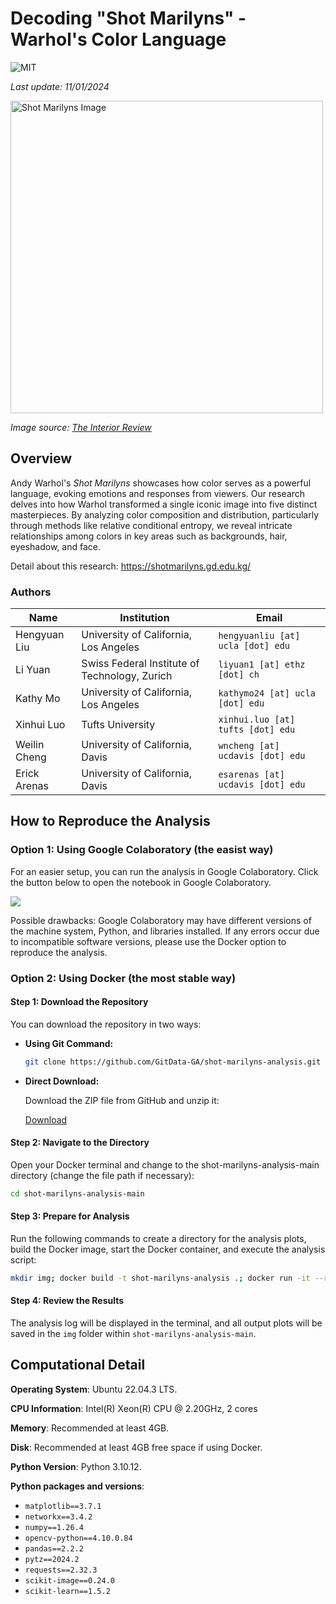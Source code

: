 # Decoding "Shot Marilyns" - Warhol's Color Language

![MIT](https://img.shields.io/github/license/GitData-GA/shot-marilyns-analysis)

*Last update: 11/01/2024*

<img src="https://shotmarilyns.gd.edu.kg/assets/images/background.jpg" alt="Shot Marilyns Image" width="500px"/>

*Image source: <a href="https://www.theinteriorreview.com/story/2022/5/10/critically-assessing-warhols-shot-sage-blue-marilyn?srsltid=AfmBOorNDV0MYlOhOPaHxqHTWfbINkbTNX-h4POd1SvoCzc569K7Swau" target="_blank">The Interior Review</a>*

## Overview

Andy Warhol's *Shot Marilyns* showcases how color serves as a powerful language, evoking emotions and responses from viewers. Our research delves into how Warhol transformed a single iconic image into five distinct masterpieces. By analyzing color composition and distribution, particularly through methods like relative conditional entropy, we reveal intricate relationships among colors in key areas such as backgrounds, hair, eyeshadow, and face.

Detail about this research: https://shotmarilyns.gd.edu.kg/

### Authors

| Name           | Institution                                  | Email                           |
|----------------|----------------------------------------------|---------------------------------|
| Hengyuan Liu   | University of California, Los Angeles        | `hengyuanliu [at] ucla [dot] edu`     |
| Li Yuan       | Swiss Federal Institute of Technology, Zurich | `liyuan1 [at] ethz [dot] ch`          |
| Kathy Mo      | University of California, Los Angeles         | `kathymo24 [at] ucla [dot] edu`       |
| Xinhui Luo    | Tufts University                              | `xinhui.luo [at] tufts [dot] edu`     |
| Weilin Cheng  | University of California, Davis               | `wncheng [at] ucdavis [dot] edu` |
| Erick Arenas  | University of California, Davis               | `esarenas [at] ucdavis [dot] edu` |


## How to Reproduce the Analysis

### Option 1: Using Google Colaboratory (the easist way)

For an easier setup, you can run the analysis in Google Colaboratory. Click the button below to open the notebook in Google Colaboratory.

[![](https://colab.research.google.com/assets/colab-badge.svg)](https://colab.research.google.com/github/GitData-GA/shot-marilyns-analysis/blob/main/main.ipynb)

Possible drawbacks: Google Colaboratory may have different versions of the machine system, Python, and libraries installed. If any errors occur due to incompatible software versions, please use the Docker option to reproduce the analysis.

### Option 2: Using Docker (the most stable way)

#### Step 1: Download the Repository

You can download the repository in two ways:

- **Using Git Command:**

  ```bash
  git clone https://github.com/GitData-GA/shot-marilyns-analysis.git shot-marilyns-analysis-main
  ```

- **Direct Download:**

  Download the ZIP file from GitHub and unzip it:

  [Download](https://github.com/GitData-GA/shot-marilyns-analysis/archive/refs/heads/main.zip)

#### Step 2: Navigate to the Directory

Open your Docker terminal and change to the shot-marilyns-analysis-main directory (change the file path if necessary):

```bash
cd shot-marilyns-analysis-main
```

#### Step 3: Prepare for Analysis

Run the following commands to create a directory for the analysis plots, build the Docker image, start the Docker container, and execute the analysis script:

```bash
mkdir img; docker build -t shot-marilyns-analysis .; docker run -it --rm -v "$(pwd)/img:/img" shot-marilyns-analysis
```

#### Step 4: Review the Results

The analysis log will be displayed in the terminal, and all output plots will be saved in the `img` folder within `shot-marilyns-analysis-main`.

## Computational Detail

**Operating System**: Ubuntu 22.04.3 LTS.

**CPU Information**: Intel(R) Xeon(R) CPU @ 2.20GHz, 2 cores

**Memory**: Recommended at least 4GB.

**Disk**: Recommended at least 4GB free space if using Docker.

**Python Version**: Python 3.10.12.

**Python packages and versions**:

- `matplotlib==3.7.1`
- `networkx==3.4.2`
- `numpy==1.26.4`
- `opencv-python==4.10.0.84`
- `pandas==2.2.2`
- `pytz==2024.2`
- `requests==2.32.3`
- `scikit-image==0.24.0`
- `scikit-learn==1.5.2`
